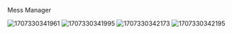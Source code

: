 Mess Manager 
 
![1707330341961](https://github.com/Hanif7586/Mess-Manager/assets/64450831/ef685aa8-c8e4-4747-912b-c1bcbcdaa6ef)
![1707330341995](https://github.com/Hanif7586/Mess-Manager/assets/64450831/d3aa64cb-fb5f-44c4-b742-8a35432798e5)
![1707330342173](https://github.com/Hanif7586/Mess-Manager/assets/64450831/b98c4375-cf64-433d-a0df-a7ff417c12ad)
![1707330342195](https://github.com/Hanif7586/Mess-Manager/assets/64450831/3183285c-3d9d-42c4-8a95-1b91fa2602c8)
